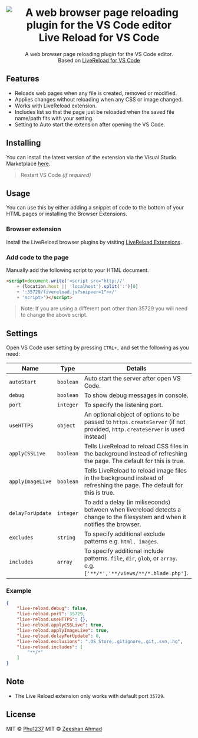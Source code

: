 <h1 align="center">
    <img src="https://i.imgur.com/Po1oqJ4.png" alt="A web browser page reloading plugin for the VS Code editor" />
    <br/> Live Reload for VS Code
</h1>

<p align="center">
    A web browser page reloading plugin for the VS Code editor.<br/>
	Based on <a href="https://marketplace.visualstudio.com/items?itemName=ziishaned.livereload">LiveReload for VS Code</a>
</p>

## Features

- Reloads web pages when any file is created, removed or modified.
- Applies changes without reloading when any CSS or image changed.
- Works with LiveReload extension.
- Includes list so that the page just be reloaded when the saved file name/path fits with your setting.
- Setting to Auto start the extension after opening the VS Code.

## Installing

You can install the latest version of the extension via the Visual Studio Marketplace [here](https://marketplace.visualstudio.com/items?itemName=phu1237.live-reload).

> Restart VS Code _(if required)_

## Usage

You can use this by either adding a snippet of code to the bottom of your HTML pages or installing the Browser Extensions.

### Browser extension

Install the LiveReload browser plugins by visiting [LiveReload Extensions](https://chrome.google.com/webstore/detail/livereload/jnihajbhpnppcggbcgedagnkighmdlei).

### Add code to the page

Manually add the following script to your HTML document.

```html
<script>document.write('<script src="http://'
    + (location.host || 'localhost').split(':')[0]
    + ':35729/livereload.js?snipver=1"></'
    + 'script>')</script>
```

> Note: If you are using a different port other than 35729 you will need to change the above script.

## Settings

Open VS Code user setting by pressing `CTRL+,` and set the following as you need:

|Name|Type|Details|
|-|-|-|
|`autoStart`|`boolean`|Auto start the server after open VS Code.|
|`debug`|`boolean`|To show debug messages in console.|
|`port`|`integer`|To specify the listening port.|
|`useHTTPS`|`object`|An optional object of options to be passed to `https.createServer` (if not provided, `http.createServer` is used instead)|
|`applyCSSLive`|`boolean`|Tells LiveReload to reload CSS files in the background instead of refreshing the page. The default for this is true.|
|`applyImageLive`|`boolean`|Tells LiveReload to reload image files in the background instead of refreshing the page. The default for this is true.|
|`delayForUpdate`|`integer`|To add a delay (in miliseconds) between when livereload detects a change to the filesystem and when it notifies the browser.|
|`excludes`|`string`|To specify additional exclude patterns e.g. `html, images`.|
|`includes`|`array`|To specify additional include patterns. `file`, `dir`, `glob`, or `array`. e.g. `['**/*','**/views/**/*.blade.php']`.|

### Example

```json
{
    "live-reload.debug": false,
    "live-reload.port": 35729,
    "live-reload.useHTTPS": {},
    "live-reload.applyCSSLive": true,
    "live-reload.applyImageLive": true,
    "live-reload.delayForUpdate": 0,
    "live-reload.exclusions": ".DS_Store,.gitignore,.git,.svn,.hg",
	"live-reload.includes": [
		"**/*"
	]
}
```

## Note

- The Live Reload extension only works with default port `35729`.

## License

MIT © [Phu1237](https://twitter.com/Phu1237)
MIT © [Zeeshan Ahmad](https://twitter.com/ziishaned)

